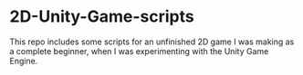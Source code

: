 # 2D-Unity-Game-scripts
This repo includes some scripts for an unfinished 2D game I was making as a complete beginner, when I was experimenting with the Unity Game Engine. 
